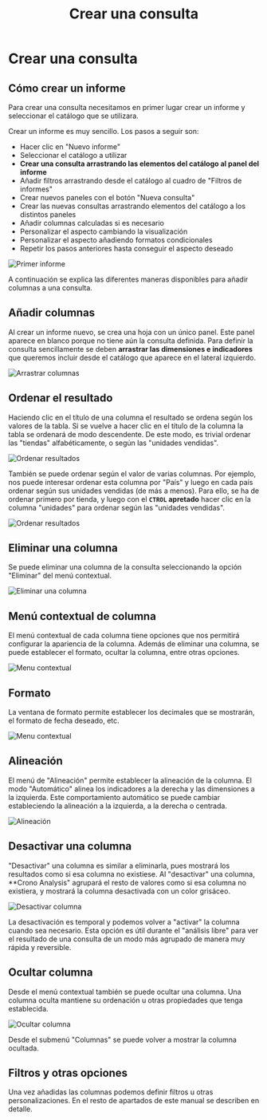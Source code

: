 ﻿---
sidebarDepth: 2
title: Crear una consulta
position: 40
Autogenerated: true
---

# Crear una consulta

## Cómo crear un informe

Para crear una consulta necesitamos en primer lugar crear un informe y seleccionar el catálogo que se utilizara.

Crear un informe es muy sencillo. Los pasos a seguir son:

- Hacer clic en "Nuevo informe" 
- Seleccionar el catálogo a utilizar
- **Crear una consulta arrastrando las elementos del catálogo al panel del informe**
- Añadir filtros arrastrando desde el catálogo al cuadro de "Filtros de informes"
- Crear nuevos paneles con el botón "Nueva consulta"
- Crear las nuevas consultas arrastrando elementos del catálogo a los distintos paneles
- Añadir columnas calculadas si es necesario
- Personalizar el aspecto cambiando la visualización
- Personalizar el aspecto añadiendo formatos condicionales
- Repetir los pasos anteriores hasta conseguir el aspecto deseado

![Primer informe](/images/analysis/primerinforme.gif)

A continuación se explica las diferentes maneras disponibles para añadir columnas a una consulta.

## Añadir columnas

Al crear un informe nuevo, se crea una hoja con un único panel. Este panel aparece en blanco porque no tiene aún la consulta definida. Para definir la consulta sencillamente se deben **arrastrar las dimensiones e indicadores** que queremos incluir desde el catálogo que aparece en el lateral izquierdo.

![Arrastrar columnas](/images/analysis/DragColumns.png)


## Ordenar el resultado

Haciendo clic en el título de una columna el resultado se ordena según los valores de la tabla. Si se vuelve a hacer clic en el título de la columna la tabla se ordenará de modo descendente. De este modo, es trivial ordenar las "tiendas" alfabéticamente, o según las "unidades vendidas".

![Ordenar resultados](/images/analysis/Orden1.png)

También se puede ordenar según el valor de varias columnas. Por ejemplo, nos puede interesar ordenar esta columna por "País" y luego en cada país ordenar según sus unidades vendidas (de más a menos). Para ello, se ha de ordenar primero por tienda, y luego con el **`CTROL` apretado** hacer clic en la columna "unidades" para ordenar según las "unidades vendidas".


![Ordenar resultados](/images/analysis/Orden2.png)

## Eliminar una columna

Se puede eliminar una columna de la consulta seleccionando la opción "Eliminar" del menú contextual. 


![Eliminar una columna](/images/analysis/DeleteColumn.png)

## Menú contextual de columna


El menú contextual de cada columna tiene opciones que nos permitirá configurar la apariencia de la columna. Además de eliminar una columna, se puede establecer el formato, ocultar la columna, entre otras opciones.

![Menu contextual](/images/analysis/ColumnContextMenu.png)


## Formato

La ventana de formato permite establecer los decimales que se mostrarán, el formato de fecha deseado, etc.

![Menu contextual](/images/analysis/ColumnFormat.png)

## Alineación

El menú de "Alineación" permite establecer la alineación de la columna. El modo "Automático" alinea los indicadores a la derecha  y las dimensiones a la izquierda. Este comportamiento automático se puede cambiar estableciendo la alineación a la izquierda, a la derecha o centrada.


![Alineación](/images/analysis/ColumnAlignment.png)


## Desactivar una columna

"Desactivar" una columna es similar a eliminarla, pues mostrará los resultados como si esa columna no existiese. Al "desactivar" una columna, **Crono Analysis" agrupará el resto de valores como si esa columna no existiera, y mostrará la columna desactivada con un color grisáceo.


![Desactivar columna](/images/analysis/DeactivateColumn.png)


La desactivación es temporal y podemos volver a "activar" la columna cuando sea necesario. Esta opción es útil durante el "análisis libre" para ver el resultado de una consulta de un modo más agrupado de manera muy rápida y reversible.

## Ocultar columna

Desde el menú contextual también se puede ocultar una columna. Una columna oculta mantiene su ordenación u otras propiedades que tenga establecida. 

![Ocultar columna](/images/analysis/HideColumn.png)

Desde el submenú "Columnas" se puede volver a mostrar la columna ocultada.

## Filtros y otras opciones

Una vez añadidas las columnas podemos definir filtros u otras personalizaciones. En el resto de apartados de este manual se describen en detalle.

